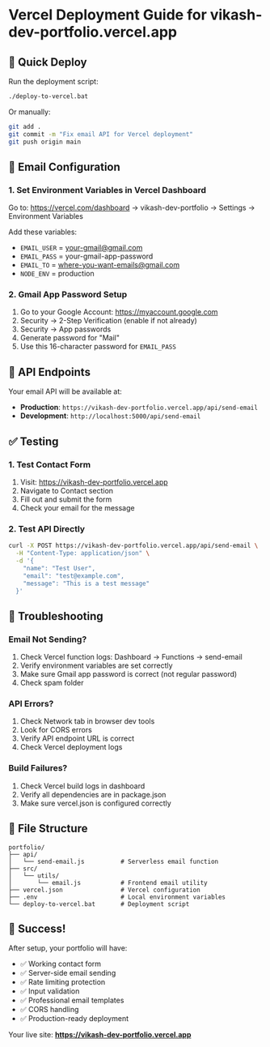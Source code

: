 # Vercel Deployment Guide for vikash-dev-portfolio.vercel.app

## 🚀 Quick Deploy
Run the deployment script:
```bash
./deploy-to-vercel.bat
```

Or manually:
```bash
git add .
git commit -m "Fix email API for Vercel deployment"
git push origin main
```

## 📧 Email Configuration

### 1. Set Environment Variables in Vercel Dashboard
Go to: https://vercel.com/dashboard → vikash-dev-portfolio → Settings → Environment Variables

Add these variables:
- `EMAIL_USER` = your-gmail@gmail.com
- `EMAIL_PASS` = your-gmail-app-password
- `EMAIL_TO` = where-you-want-emails@gmail.com  
- `NODE_ENV` = production

### 2. Gmail App Password Setup
1. Go to your Google Account: https://myaccount.google.com
2. Security → 2-Step Verification (enable if not already)
3. Security → App passwords
4. Generate password for "Mail"
5. Use this 16-character password for `EMAIL_PASS`

## 🔧 API Endpoints

Your email API will be available at:
- **Production**: `https://vikash-dev-portfolio.vercel.app/api/send-email`
- **Development**: `http://localhost:5000/api/send-email`

## ✅ Testing

### 1. Test Contact Form
1. Visit: https://vikash-dev-portfolio.vercel.app
2. Navigate to Contact section
3. Fill out and submit the form
4. Check your email for the message

### 2. Test API Directly
```bash
curl -X POST https://vikash-dev-portfolio.vercel.app/api/send-email \
  -H "Content-Type: application/json" \
  -d '{
    "name": "Test User",
    "email": "test@example.com", 
    "message": "This is a test message"
  }'
```

## 🐛 Troubleshooting

### Email Not Sending?
1. Check Vercel function logs: Dashboard → Functions → send-email
2. Verify environment variables are set correctly
3. Make sure Gmail app password is correct (not regular password)
4. Check spam folder

### API Errors?
1. Check Network tab in browser dev tools
2. Look for CORS errors
3. Verify API endpoint URL is correct
4. Check Vercel deployment logs

### Build Failures?
1. Check Vercel build logs in dashboard
2. Verify all dependencies are in package.json
3. Make sure vercel.json is configured correctly

## 📁 File Structure
```
portfolio/
├── api/
│   └── send-email.js          # Serverless email function
├── src/
│   └── utils/
│       └── email.js           # Frontend email utility
├── vercel.json                # Vercel configuration
├── .env                       # Local environment variables
└── deploy-to-vercel.bat       # Deployment script
```

## 🌟 Success!
After setup, your portfolio will have:
- ✅ Working contact form
- ✅ Server-side email sending  
- ✅ Rate limiting protection
- ✅ Input validation
- ✅ Professional email templates
- ✅ CORS handling
- ✅ Production-ready deployment

Your live site: **https://vikash-dev-portfolio.vercel.app**